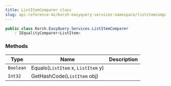 ```yaml
---
title: ListItemComparer class
slug: api-reference-4x/korzh-easyquery-services-namespace/listitemcomparer-class
---
```



```csharp
public class Korzh.EasyQuery.Services.ListItemComparer
    : IEqualityComparer<ListItem>

```

### Methods

| Type | Name | Description | 
| --- | --- | --- | 
| `Boolean` | Equals(`ListItem` x, `ListItem` y) |  | 
| `Int32` | GetHashCode(`ListItem` obj) |  |